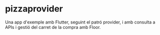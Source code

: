 # pizzaprovider
Una app d'exemple amb Flutter, seguint el patró provider, i amb consulta a APIs i gestió del carret de la compra amb Floor.
